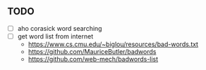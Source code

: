 ## TODO
- [ ] aho corasick word searching
- [ ] get word list from internet
    - https://www.cs.cmu.edu/~biglou/resources/bad-words.txt
    - https://github.com/MauriceButler/badwords
    - https://github.com/web-mech/badwords-list